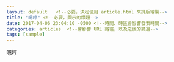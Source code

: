 ```yaml
---
layout: default   <!--必要，決定使用 article.html 來排版繪製-->
title: "嗯哼" <!--必要，顯示的標題-->
date: 2017-04-06 23:04:10 -0500 <!--時間、時區會影響發表時間-->
categories: articles  <!--會影響 URL 路徑，以及之後的篩選-->
tags: [sample]
---
```

嗯哼
